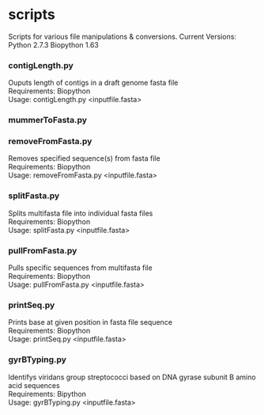 scripts
=======

Scripts for various file manipulations & conversions.
Current Versions:
	Python 2.7.3
	Biopython 1.63

### contigLength.py
Ouputs length of contigs in a draft genome fasta file\
Requirements: Biopython\
Usage: contigLength.py <inputfile.fasta> <outputfile>

### mummerToFasta.py


### removeFromFasta.py
Removes specified sequence(s) from fasta file\
Requirements: Biopython\
Usage: removeFromFasta.py <inputfile.fasta> <output fasta> <ids or text file to remove>

### splitFasta.py
Splits multifasta file into individual fasta files\
Requirements: Biopython\
Usage: splitFasta.py <inputfile.fasta>

### pullFromFasta.py
Pulls specific sequences from multifasta file\
Requirements: Biopython\
Usage: pullFromFasta.py <inputfile.fasta> <ids or text file to remove>

### printSeq.py
Prints base at given position in fasta file sequence\
Requirements: Biopython\
Usage: printSeq.py <inputfile.fasta> <position>

### gyrBTyping.py
Identifys viridans group streptococci based on DNA gyrase subunit B amino acid sequences\
Requirements: Bipython\
Usage: gyrBTyping.py <inputfile.fasta> <outputfile>
